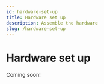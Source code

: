 ```yaml
---
id: hardware-set-up
title: Hardware set up
description: Assemble the hardware
slug: /hardware-set-up
---
```



# Hardware set up

Coming soon!